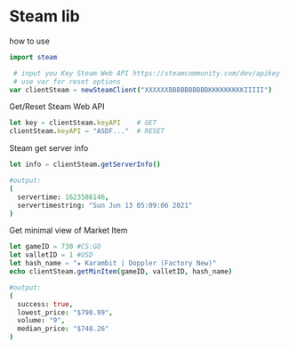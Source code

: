 # Steam lib

how to use
```nim
import steam 

 # input you Key Steam Web API https://steamcommunity.com/dev/apikey
 # use var for reset options
var clientSteam = newSteamClient("XXXXXXBBBBBBBBBBKKKKKKKKKIIIII") 
```
Get/Reset Steam Web API
```nim
let key = clientSteam.keyAPI    # GET
clientSteam.keyAPI = "ASDF..."  # RESET
```
Steam get server info
```nim 
let info = clientSteam.getServerInfo()

#output:
( 
  servertime: 1623586146, 
  servertimestring: "Sun Jun 13 05:09:06 2021"
)
```
Get minimal view of Market Item
```nim
let gameID = 730 #CS:GO
let valletID = 1 #USD
let hash_name = "★ Karambit | Doppler (Factory New)"
echo clientSteam.getMinItem(gameID, valletID, hash_name)

#output:
(
  success: true, 
  lowest_price: "$798.99", 
  volume: "9", 
  median_price: "$748.26"
)
```
